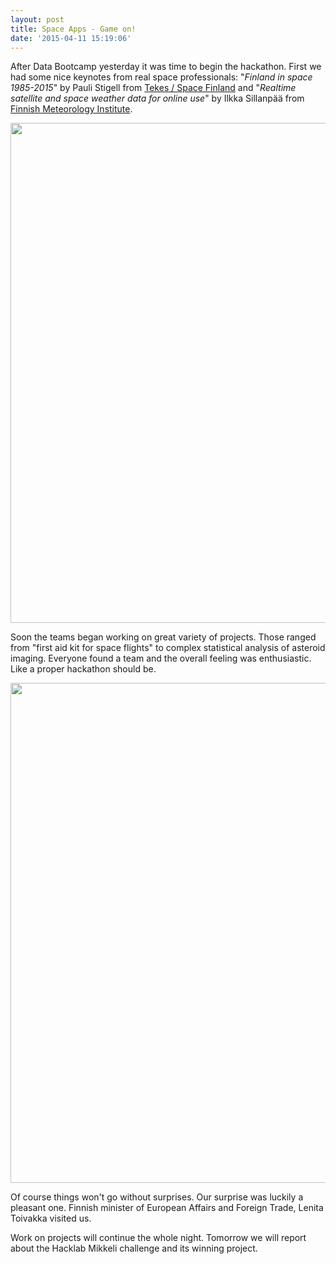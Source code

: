 ```yaml
---
layout: post
title: Space Apps - Game on!
date: '2015-04-11 15:19:06'
---
```


After Data Bootcamp yesterday it was time to begin the  hackathon. First we had some nice keynotes from real space professionals: "*Finland in space 1985-2015*" by Pauli Stigell from [Tekes / Space Finland](http://spacefinland.fi/) and "*Realtime satellite and space weather data for online use*" by Ilkka Sillanpää from [Finnish Meteorology Institute](http://ilmatieteenlaitos.fi/tutkimustoiminta). 

<img width="800" src="/blog/content/images/2015/04/IMG_1456.JPG" />

Soon the teams began working on great variety of projects. Those ranged from "first aid kit for space flights" to complex statistical analysis of asteroid imaging. Everyone found a team and the overall feeling was enthusiastic. Like a proper hackathon should be. 

<img width="800" src="/blog/content/images/2015/04/20150411152714_IMG_1487.JPG" />

Of course things won't go without surprises. Our surprise was luckily a pleasant one. Finnish minister of European Affairs and Foreign Trade, Lenita Toivakka visited us.

Work on projects will continue the whole night. Tomorrow we will report about the Hacklab Mikkeli challenge and its winning project.